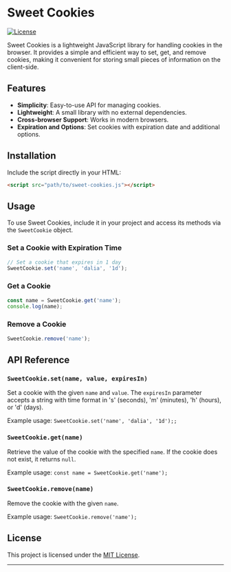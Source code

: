
# Sweet Cookies

[![License](https://img.shields.io/badge/license-MIT-blue.svg)](https://github.com/Dalia-Alawneh/sweet-cookies/main/LICENSE)

Sweet Cookies is a lightweight JavaScript library for handling cookies in the browser. It provides a simple and efficient way to set, get, and remove cookies, making it convenient for storing small pieces of information on the client-side.

## Features

- **Simplicity**: Easy-to-use API for managing cookies.
- **Lightweight**: A small library with no external dependencies.
- **Cross-browser Support**: Works in modern browsers.
- **Expiration and Options**: Set cookies with expiration date and additional options.

## Installation

Include the script directly in your HTML:

```html
<script src="path/to/sweet-cookies.js"></script>
```

## Usage

To use Sweet Cookies, include it in your project and access its methods via the `SweetCookie` object.

### Set a Cookie with Expiration Time

```javascript
// Set a cookie that expires in 1 day
SweetCookie.set('name', 'dalia', '1d');
```

### Get a Cookie

```javascript
const name = SweetCookie.get('name');
console.log(name);
```

### Remove a Cookie

```javascript
SweetCookie.remove('name');
```

## API Reference

### `SweetCookie.set(name, value, expiresIn)`

Set a cookie with the given `name` and `value`. The `expiresIn` parameter accepts a string with time format in 's' (seconds), 'm' (minutes), 'h' (hours), or 'd' (days).

Example usage: `SweetCookie.set('name', 'dalia', '1d');;`

### `SweetCookie.get(name)`

Retrieve the value of the cookie with the specified `name`. If the cookie does not exist, it returns `null`.

Example usage: `const name = SweetCookie.get('name');`

### `SweetCookie.remove(name)`

Remove the cookie with the given `name`.

Example usage: `SweetCookie.remove('name');`

## License

This project is licensed under the [MIT License](https://github.com/YourUsername/sweet-cookies/blob/main/LICENSE).

---
